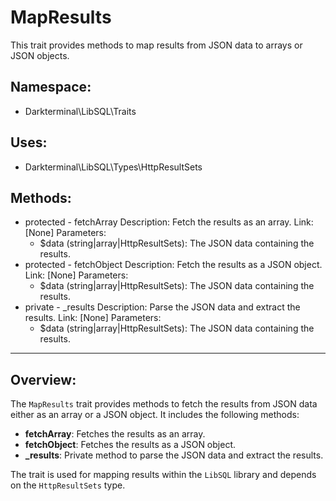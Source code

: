 # MapResults

This trait provides methods to map results from JSON data to arrays or JSON objects.

## Namespace:
- Darkterminal\LibSQL\Traits

## Uses:
- Darkterminal\LibSQL\Types\HttpResultSets

## Methods:
- protected - fetchArray
Description: Fetch the results as an array.
Link: [None]
Parameters:
    - $data (string|array|HttpResultSets): The JSON data containing the results.
- protected - fetchObject
Description: Fetch the results as a JSON object.
Link: [None]
Parameters:
    - $data (string|array|HttpResultSets): The JSON data containing the results.
- private - _results
Description: Parse the JSON data and extract the results.
Link: [None]
Parameters:
    - $data (string|array|HttpResultSets): The JSON data containing the results.

---

## Overview:
The `MapResults` trait provides methods to fetch the results from JSON data either as an array or a JSON object. It includes the following methods:

- **fetchArray**: Fetches the results as an array.
- **fetchObject**: Fetches the results as a JSON object.
- **_results**: Private method to parse the JSON data and extract the results.

The trait is used for mapping results within the `LibSQL` library and depends on the `HttpResultSets` type.

